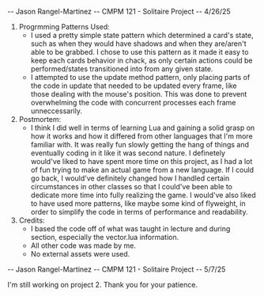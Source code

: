 -- Jason Rangel-Martinez
-- CMPM 121 - Solitaire Project
-- 4/26/25

1. Progrmming Patterns Used:
    - I used a pretty simple state pattern which determined a card's state, such as when they would have shadows and when they are/aren't able to be grabbed. I chose to use this pattern as it made it easy to keep each cards behavior in chack, as only certain actions could be performed/states transitioned into from any given state.
    - I attempted to use the update method pattern, only placing parts of the code in update that needed to be updated every frame, like those dealing with the mouse's position. This was done to prevent overwhelming the code with concurrent processes each frame unneccessarily.
2. Postmortem:
    - I think I did well in terms of learning Lua and gaining a solid grasp on how it works and how it differed from other languages that I'm more familiar with. It was really fun slowly getting the hang of things and eventually coding in it like it was second nature. I definetely would've liked to have spent more time on this project, as I had a lot of fun trying to make an actual game from a new language. If I could go back, I would've definitely changed how I handled certain circumstances in other classes so that I could've been able to dedicate more time into fully realizing the game. I would've also liked to have used more patterns, like maybe some kind of flyweight, in order to simplify the code in terms of performance and readability.
3. Credits:
    - I based the code off of what was taught in lecture and during section, especially the vector.lua information.
    - All other code was made by me.
    - No external assets were used.


-- Jason Rangel-Martinez
-- CMPM 121 - Solitaire Project
-- 5/7/25

I'm still working on project 2. Thank you for your patience.